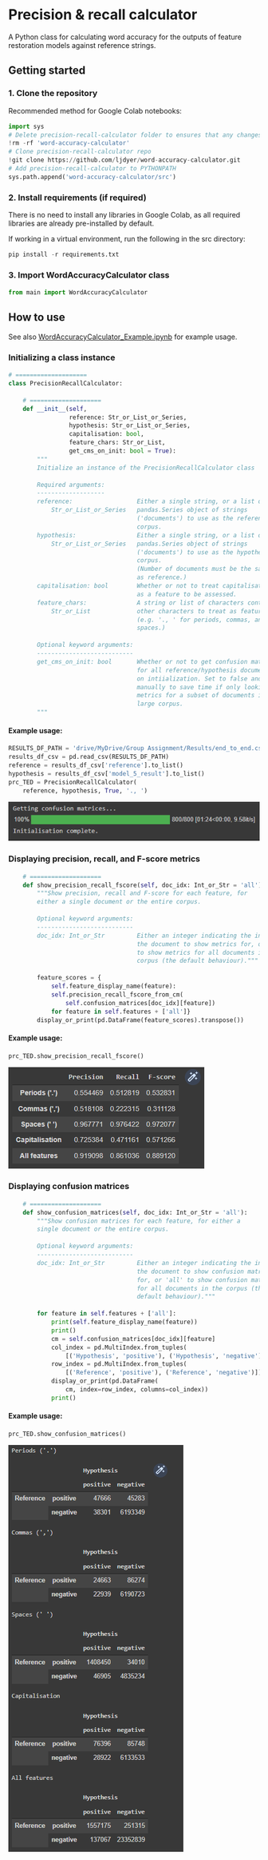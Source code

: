 # Precision & recall calculator

A Python class for calculating word accuracy for the outputs of feature restoration models against reference strings.

## Getting started

### 1. Clone the repository

Recommended method for Google Colab notebooks:

```python
import sys
# Delete precision-recall-calculator folder to ensures that any changes to the repo are reflected
!rm -rf 'word-accuracy-calculator'
# Clone precision-recall-calculator repo
!git clone https://github.com/ljdyer/word-accuracy-calculator.git
# Add precision-recall-calculator to PYTHONPATH
sys.path.append('word-accuracy-calculator/src')
```

### 2. Install requirements (if required)

There is no need to install any libraries in Google Colab, as all required libraries are already pre-installed by default.

If working in a virtual environment, run the following in the src directory:

```python
pip install -r requirements.txt
```

### 3. Import WordAccuracyCalculator class

```python
from main import WordAccuracyCalculator
```

## How to use

See also [WordAccuracyCalculator_Example.ipynb](src/WordAccuracyCalculator_Example.ipynb) for example usage.

### Initializing a class instance

```python
# ====================
class PrecisionRecallCalculator:

    # ====================
    def __init__(self,
                 reference: Str_or_List_or_Series,
                 hypothesis: Str_or_List_or_Series,
                 capitalisation: bool,
                 feature_chars: Str_or_List,
                 get_cms_on_init: bool = True):
        """
        Initialize an instance of the PrecisionRecallCalculator class

        Required arguments:
        -------------------
        reference:                  Either a single string, or a list or
            Str_or_List_or_Series   pandas.Series object of strings
                                    ('documents') to use as the reference
                                    corpus.
        hypothesis:                 Either a single string, or a list or
            Str_or_List_or_Series   pandas.Series object of strings
                                    ('documents') to use as the hypothesis
                                    corpus.
                                    (Number of documents must be the same
                                    as reference.)
        capitalisation: bool        Whether or not to treat capitalisation
                                    as a feature to be assessed.
        feature_chars:              A string or list of characters containing
            Str_or_List             other characters to treat as features
                                    (e.g. '., ' for periods, commas, and
                                    spaces.)

        Optional keyword arguments:
        ---------------------------
        get_cms_on_init: bool       Whether or not to get confusion matrices
                                    for all reference/hypothesis documents
                                    on intiialization. Set to false and access
                                    manually to save time if only looking at
                                    metrics for a subset of documents in a
                                    large corpus.
        """
```

#### Example usage:

```python
RESULTS_DF_PATH = 'drive/MyDrive/Group Assignment/Results/end_to_end.csv'
results_df_csv = pd.read_csv(RESULTS_DF_PATH)
reference = results_df_csv['reference'].to_list()
hypothesis = results_df_csv['model_5_result'].to_list()
prc_TED = PrecisionRecallCalculator(
    reference, hypothesis, True, '., ')
```

<img src="readme-img/init.PNG"></img>

### Displaying precision, recall, and F-score metrics

```python
    # ====================
    def show_precision_recall_fscore(self, doc_idx: Int_or_Str = 'all'):
        """Show precision, recall and F-score for each feature, for
        either a single document or the entire corpus.

        Optional keyword arguments:
        ---------------------------
        doc_idx: Int_or_Str         Either an integer indicating the index of
                                    the document to show metrics for, or 'all'
                                    to show metrics for all documents in the
                                    corpus (the default behaviour)."""

        feature_scores = {
            self.feature_display_name(feature):
            self.precision_recall_fscore_from_cm(
                self.confusion_matrices[doc_idx][feature])
            for feature in self.features + ['all']}
        display_or_print(pd.DataFrame(feature_scores).transpose())
```

#### Example usage:

```python
prc_TED.show_precision_recall_fscore()
```

<img src="readme-img/metrics.PNG"></img>

### Displaying confusion matrices

```python
    # ====================
    def show_confusion_matrices(self, doc_idx: Int_or_Str = 'all'):
        """Show confusion matrices for each feature, for either a
        single document or the entire corpus.

        Optional keyword arguments:
        ---------------------------
        doc_idx: Int_or_Str         Either an integer indicating the index of
                                    the document to show confusion matrices
                                    for, or 'all' to show confusion matrices
                                    for all documents in the corpus (the
                                    default behaviour)."""

        for feature in self.features + ['all']:
            print(self.feature_display_name(feature))
            print()
            cm = self.confusion_matrices[doc_idx][feature]
            col_index = pd.MultiIndex.from_tuples(
                [('Hypothesis', 'positive'), ('Hypothesis', 'negative')])
            row_index = pd.MultiIndex.from_tuples(
                [('Reference', 'positive'), ('Reference', 'negative')])
            display_or_print(pd.DataFrame(
                cm, index=row_index, columns=col_index))
            print()
```

#### Example usage:

```python
prc_TED.show_confusion_matrices()
```

<img src="readme-img/confusion_matrices.PNG"></img>